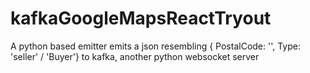 # kafkaGoogleMapsReactTryout
A python based emitter emits a json resembling { PostalCode: '', Type: 'seller' / 'Buyer'} to kafka, another python websocket server 
